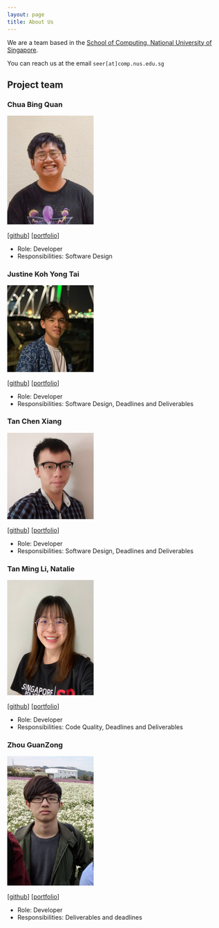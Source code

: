 ```yaml
---
layout: page
title: About Us
---
```


We are a team based in the [School of Computing, National University of Singapore](http://www.comp.nus.edu.sg).

You can reach us at the email `seer[at]comp.nus.edu.sg`

## Project team

### Chua Bing Quan

<img src="images/chuabingquan.png" width="200px">

[[github](https://github.com/chuabingquan)]
[[portfolio](team/chuabingquan.md)]

* Role: Developer
* Responsibilities: Software Design

### Justine Koh Yong Tai

<img src="images/justinekoh.png" width="200px">

[[github](http://github.com/justinekoh)]
[[portfolio](team/justinekoh.md)]

* Role: Developer
* Responsibilities: Software Design, Deadlines and Deliverables

### Tan Chen Xiang

<img src="images/xmashedxtomatox.png" width="200px">

[[github](https://github.com/xMashedxTomatox)]
[[portfolio](team/xmashedxtomatox.md)]

* Role: Developer
* Responsibilities: Software Design, Deadlines and Deliverables

### Tan Ming Li, Natalie

<img src="images/natalietanml.png" width="200px">

[[github](http://github.com/NatalieTanML)]
[[portfolio](team/natalietanml.md)]

* Role: Developer
* Responsibilities: Code Quality, Deadlines and Deliverables

### Zhou GuanZong

<img src="images/gnoznaug.png" width="200px">

[[github](http://github.com/Gnoznaug)]
[[portfolio](team/gnoznaug.md)]

* Role: Developer
* Responsibilities: Deliverables and deadlines
